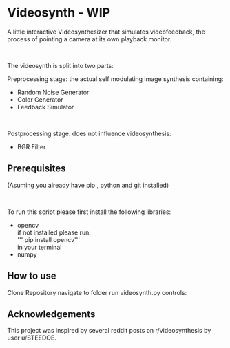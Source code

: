 # Videosynth - WIP
<p>A little interactive Videosynthesizer that simulates videofeedback, the process of pointing a camera at its own playback monitor.</p>
<br>
<p>The videosynth is split into two parts: </p>
<p>Preprocessing stage: the actual self modulating image synthesis containing:</p>
<ul>
    <li> Random Noise Generator </li>
    <li> Color Generator </li>
    <li> Feedback Simulator </li>
</ul>
<br>
<p> Postprocessing stage: does not influence videosynthesis:</p>
<ul>
    <li> BGR Filter </li>
</ul> 


## Prerequisites

<p>(Asuming you already have <a hreaf="https://pip.pypa.io/en/stable/"> pip </a>, <a hreaf="https://www.python.org/downloads/">python</a> and <a hreaf="https://git-scm.com/downloads"> git </a> installed)</p>
<br>
<p>To run this script please first install the following libraries:</p>
<ul>
    <li><a hreaf="https://docs.opencv.org/4.x/d0/d3d/tutorial_general_install.html">opencv</a><br> if not installed please run: <br>
    ''' pip install opencv'''<br>
    in your terminal</li>
    <li><a>numpy</a></li>
</ul>


## How to use
Clone Repository
navigate to folder 
run videosynth.py
controls:

## Acknowledgements
<p>This project was inspired by several reddit posts on r/videosynthesis by user u/STEEDOE.</p>
